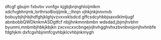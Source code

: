 
<!doctype html>
<html dir="ltr" lang="en"
    chrome-refresh-2023>
  <head>
    <meta charset="utf-8">dfcgf
    <title>New Tab</title>gbujm
<!doctype html>fxbvbv vvnfgv
<html dir="ltr" lang="en"fbdnkknkjnlkmlkm
    chrome-refresh-2023>kjgbjbnjnghloijmlkm
  <head>xdcfvgbhnjmk,lsrthrso8ioijijmik,;;lhnjn
    <meta charset="utf-8">vjhkjnkjnnvnvb
    <title>New </title>bobuybjhjhbjhdfghjklghjvzvxvxklsdcd
<!doctype html>gffcsdcyhbbjsaxxlklmljugf
<html dir="ltr" lang="en">abnbobbQWDknkmASDgtfcf
<!doctype html>nbjjhnkmnnbmbn wdsdad,jbjmjhvbhn
<html dir="ltr" lang="en">byunmi,mnbmbjhbkjkbjkn
  <head>zxcvxcxvcbngejvjhvhgghvhxzbvnbvojonjhvhnbfe
    <meta charset="utf-8">fdghjkm
    <title>New Tab</title>dxfcgvhbjnmfcgvhbjklcvhbjnkmygh
    <style>dfghjkl;aSZxdfcvbhnm,.jyhjhkjbnnb
      body {cvbjnkmll,l,l.,
        background: #FFFFFF;fvgbhnmkrctvbyhutfytfjnmklokok,khjmhgfdshjgbfdcsx
        margin: tgyhujikoltygvjhjbjb
      }rtybunimo,.kkm
e id="backgroundImage" src=""></iframe>kjbjb
    <ntp-app></ntp-app>asxxhbbnu
    <script type="module" src="new_tab_page.js"></script>
    <link rel="stylesheet" href="chrome://resources/css/text_defaults_md.css">vhjhvjh
    <link rel="stylesheet" href="chrome://theme/colors.css?sets=ui,chrome">
    <link rel="stylesheet" href="shared_vars.css">
  </body>kmk
</html>
mjbn
    <ntp-app></ntp-app>
    <script type="module" src="new_tab_page.js"></script>hgjkllfchgbjkml,
    <link rel="stylesheet" href="chrome://resources/css/text_defaults_md.css">
    <link rel="stylesheet" href="chrome://theme/colors.css?sets=ui,chrome">
    <link rel="stylesheet" href="shared_vars.css">
  </body>bgcgv
</html>

<!doctype html>
<html dir="ltr" lang="en"
    chrome-refresh-2023>
  <head>
    <meta charset="utf-8">
    <title>New Tab</title>
    <style>cfvgbhnjmk
      body {
        background: #FFFFFF;hvhv
        margin: 0;
      }zxcvghbjnkml,
khkjjmjhh
      #backgroundImage {
        border: none;
        height: 100%;
        pointer-events: none;
        position: fixed;
      body {
        background: #h;
        margin: 0;
      }
jhvvjkjhbkjhn
      #backgroundImage {
        border: none;
<!doctype html>
<html dir="ltr" lang="en"
    chrome-refresh-2023szxdcvgbhjnkm,l.;/ctvybunimo,>
  <head>fcgvhbjnmk,.
    <meta charset="utf-8">
<!doctype html>awserdtfy.,jcfcgvhbjnkmuhijokpl[xctvyubinom,'.
          /
<html dir="ltr" lang="en"
    chrome-refresh-2023>
      #backgroundImage {
        border: none;
        height: 100%;
        pointer-events: none;
        position: fixed;
        top: 0;
        visibility: hidden;
        width: 100%;klnlknm
      }rtvbyunmi,opzc ZZXzxzx 

      [show-background-image] #backgroundImage {
        visibility: visible;
      }
    </style>
  </head>
  <body>
    <iframe id="backgroundImage" src=""></iframe>
    <ntp-app></ntp-app>
    <script type="module" src="new_tab_page.js"></script>
    <link rel="stylesheet" href="chrome://resources/css/text_defaults_md.css">
    <link rel="stylesheet" href="chrome://theme/colors.css?sets=ui,chrome">
    <link rel="stylesheet" href="shared_vars.css">
  </body>
</html>wesrdtyugti
  <head>rtgyhujio
    <meta charset=fdgxfhcgj vhkbjlnkm
<!doctype h
<html dir="ltr" lang="en">rtbynumi,l.;
  <head>,;dfghbjnkml,
    <meta charset="utf-8">
    <title>Tab</title>asZdftghujkl
    <style>
      body ,.
        background: 
        margin: ;
      }xfcghvbjnml,.
      #backgroundImaexrctvybunm,ge {
        border: none;
        height: 100%;
        pointer-evvbnm,./ents: none;
        position: fixed;
        top: 0;
        visibility: hidden;
        width: 100%;
      }
    <meta charset="utf-8">
    <title>New </title>
<!doctype html>
<html dir="ltr" lang="en">a
<!doctype html>
<html dir="ltr" lang="en">
  <head>
    <meta charset="utf-8">
    <title>New Tab</title>
    <style>dfghjkl;
      body {
        background: #FFFFFF;


      [show-background-image] #backgroundImage {
        visibility: visible;
      }
    </style>
<!doctype html>
<html dir="ltr" lang="en">
  <head>
    <meta charset="utf-8">
    <title>New Tab</tjbhv
  </head>
    chrome-refresh-2023>
  <head>
    <meta charset="utf-8">d
    <title>New Tab</title>
<!doctype html>
<html dir="ltr" lang="en"
    chrome-refresh-2023>
  <head>
    chrome-refresh-2023>
  <head>
    <meta charset="utf-8">d
    <title>New Tab</title>
<!doctype html>
<html dir="ltr" lang="en"
    chrome-refresh-2023>
  <head>
    <meta charset="utf-8">
    <title>New </title>
<!doctype html>
<html dir="ltr" lang="en">a
<!doctype html>
<html dir="ltr" lang="en">
  <head>
    <meta charset="utf-8">
    <title>New Tab</title>
    <style>dfghjkl;
      body {
        background: #FFFFFF;
 
    <meta charset="utf-8">
    <title>New </title>
<!doctype html>
<html dir="ltr" lang="en">a
<!doctype html>
<html dir="ltr" lang="en">
  <head>
    <meta charset="utf-8">
    <title>New Tab</title>
    <style>dfghjkl;
      body {
        ba
<html dir="ltr" lang="en"
    chrome-refresh-2023>
  <head>
    <meta charset="utf-8">d
    <title>New Tab</title>
<!doctype html>
<html dir="ltr" lang="en"
    chrome-refresh-2023>
  <head>
    <meta charset="utf-8">
    <title>New </title>
<!doctype html>
<html dir="ltr" lang="en">a
<!doctype html>
<html dir="ltr" lang="en">

  <body>rgin: ;
      }xfcghvbjnml,.
      #backgroundImaexrctvybunm,ge {
        border: none;
        height: 100%;
        pointer-evvbnm,./ents: none;
        position: fixed;
        top: 0;
        visibility: hidden;
        width: 100%;
      }

      [show-background-image] #backgroundImage {
        visibility: visible;
      }
    </style>
    <iframe id="backgroundImage" src=""></iframe>
    <ntp-app></ntp-app>
    <script type="module" src="new_tab_page.js"></script>
    <link rel="stylesheet" href="chrome://resources/css/text_defaults_md.css">
    <link rel="stylesheet" href="chrome://theme/colors.css?sets=ui,chrome">
    <link rel="stylesheet" href="shared_vars.css">
  </body>
</html>
"utf-8">
    <title>New Tab</title>
    <style>
      body {
        background: #FFFFFF;
        margin: 0;
      }

      #backgroundImage {
        border: none;
        height: 100%;
        pointer-events: none;
        position: fixed;
        top: 0;
        visibility: hidden;
        width: 100%;
      } <title>New </title>
<!doctype html>
<html dir="ltr" lang="en">a
<!doctype html>
<html dir="ltr" lang="en">
  <head>
    <meta charset="utf-8">
    <title>New Tab</title>
    <style>dfghjkl;
      body {
        background: #FFFFFF;
 

      [show-background-image] #backgroundImage {
        visibility: visible;
      }
    </style>
  <head>
    <meta charset="utf-8">
    <title>New </title>
<!doctype html>
<html dir="ltr" lang="en">a
<!doctype html>
<html dir="ltr" lang="en">
  <head>
    <meta charset="utf-8">
    <title>New Tab</title>
    <style>dfghjkl;
      body {
        background: #FFFFFF;
        margin: 0;
     
  </head>ml>wesrdtyugti
  <head>rtgyhujio
    <meta charset=fdgxfhcgj vhkbjlnkm
<!doctype h
<html dir="ltr" lang="en">rtbynumi,l.;
  <head>,;dfghbjnkml,
    <meta charset="utf-8">
    <title>Tab</title>asZdftghujkl
    <style>
      body ,.
        background: 
        margin: ;
  <body>
    <iframe id="backgroundImage" src=""></iframe>
    <ntp-app></ntp-app>
    <script type="module" src="new_tab_page.js"></script>
    <link rel="stylesheet" href="chrome://resources/css/text_defaults_md.css">
    <link rel="stylesheet" href="chrome://theme/colors.css?sets=ui,chrome">
    <link rel="stylesheet" href="shared_vars.css">
  </body>
</html>

    <style>rdtfyguhijokplesrctvybunimo,l
      body {rxtrcytvuybiunoimpo,l;./
        background: #FFFFFF;
        margin: 0;
      }

      #backgroundImage {xrctgvhbjnkml,;.
        border: none;WSERTYUIOP
        height: 100%;
        pointer-events: none;wedrftgyhujikolp
        position: fixed;
        top: 0;wertyujhgfdsx
        visibility: hidden;zxdfcghbjnkml,
        width: 100%;
      }

      [show-background-image] #backgroundImage {
        visibility: visible;
      }
    </style>
  </head>
  <body>
    <iframe id="backgroundImage" src=""></iframe>
    <ntp-app></ntp-app>
    <script type="module" src="new_tab_page.js"></script>
    <link rel="stylesheet" href="chrome://resources/css/text_defaults_md.css">
    <link rel="stylesheet" href="chrome://theme/colors.css?sets=ui,chrome">
    <link rel="stylesheet" href="shared_vars.css">
  </body>
</html>

    <style>
      body {
        background: #h;
        margin: 0;
      }
jhvvj
      #backgroundImage {
        border: none;
<!doctype html>
<html dir="ltr" lang="en"
    chrome-refresh-2023szxdcvgbhjnkm,l.;/ctvybunimo,>
  <head>fcgvhbjnmk,.
    <meta charset="utf-8">
<!doctype html>awserdtfy.,jcfcgvhbjnkmuhijokpl[xctvyubinom,'.
          /
<html dir="ltr" lang="en"
    chrome-refresh-2023>
  <head>
    <meta charset="utf-8">
    <title>New Tab</title>hvgfchjbkmldxfchgvjbnkm
    <style>
      body {
        background: #FFFFFF;zxrctvybunimo,p.[/
        margin: 0;
      }

      #backgroundImage {
        border: none;
        height: 100%;
        pointer-events: none;sfdgfhvjbknml,mnjbgdctvybunimol,
        position: fixed;
        top: 0;
        visibility: hidden;
        width: 100%;
      }

      [show-background-image] #backgroundImage {
        visibility: visible;
      }
    </style>
  </head>
  <body>
    <iframe id="backgroundImage" src=""></iframe>
    <ntp-app></ntp-app>
    <script type="module" src="new_tab_page.js"></script>
    <link rel="stylesheet" href="chrome://resources/css/text_defaults_md.css">
    <link rel="stylesheet" href="chrome://theme/colors.css?sets=ui,chrome">
    <link rel="stylesheet" href="shared_vars.css">
  </body>
</html>

    <title>New Tab</title>
    <style>
      body {
        background: #FFFFFF;
        margin: 0;
      }

      #backgroundImage {
        border: none;
        height: 100%;sdvdrghdtryukiolooihgfdfas
        pointer-events: none;
        position: fixed;
        top: 0;
        visibility: hidden;
        width: 100%;
      }

      [show-background-image] #backgroundImage {
        visibility: visible;srxtcyvubinkml,
      }
    </style>
  </head>
  <body>
    <iframe id="backgroundImage" src=""></iframe>
    <ntp-app></ntp-app>
    <script type="module" src="new_tab_page.js"></script>
    <link rel="stylesheet" href="chrome://resources/css/text_defaults_md.css">
    <link rel="stylesheet" href="chrome://theme/colors.css?sets=ui,chrome">
    <link rel="stylesheet" href="shared_vars.cazsxdcfvgbknl,ss">
  </body>
</html>

        height: 
<!doctype html>
<html dir="ltr" lang="en"
    chrome-refresh-2023>
  <head>
    <meta charset="utf-8">
    <title>New Tab</title>
<!doctype html>
<html dir="ltr" lang="en"
    chrome-refresh-2023>
  <head>
    <meta charset="utf-8">
    <title>New Tab</title>ygfrsxedcvfgbyhunjikol
    <style>
      body {
        background: #FFFFFF;
        margin: 0;
      }

      #backgroundImage {
        border: none;
        height: 100%;
        pointer-events: none;
        position: fixed;
        top: 0;
        visibility: hidden;
        width: 100%;
      }

      [show-background-image] #backgroundImage {
        visibility: visible;
      }
    </style>
  </head>
  <body>
    <iframe id="backgroundImage" src=""></iframe>
    <ntp-app></ntp-app>
    <script type="module" src="new_tab_page.js"></script>
    <link rel="stylesheet" href="chrome://resources/css/text_defaults_md.css">exrctvybunimo,.
    <link rel="stylesheet" href="chrome://theme/colors.css?sets=ui,chrome">
    <link rel="stylesheet" href="shared_vars.css">
  </body>
</html>

    <style>
      body {
        background: #FFFFFF;
        margin: 0;
      }

      #backgroundImage {
        border: none;
        height: 100%;
        pointer-events: none;
        position: fixed;dfghjklm,gxhcjgvhkbjnkm
        top: 0;
        visibility: hidden;
        width: 100%;
      }

      [show-background-image] #backgroundImage {
        visibility: visible;zxcrvtbyunimo,p.
      }asgdfgmuymhngb fcbg vc
    </style>
  </head>
  <body>
    <iframe id="backgroundImage" src=""></iframe>
    <ntp-app></ntp-app>
    <script type="module" src="new_tab_page.js"></script>
    <link rel="stylesheet" href="chrome://resources/css/text_defaults_md.css">
    <link rel="stylesheet" href="chrome://theme/colors.css?sets=ui,chrome">
    <link rel="stylesheet" href="shared_vars.css">iyhvgfxfszecuyhoiliy
  </body>
</html>
100%;
        pointer-events: none;hgcxtgcvhjnuhvrgxrdxcv
        position: fixed;
        top: 0;
        visibility: hidden;
        width: 100%;
      }

      [show-background-image] #backgroundImage {
        visibility: visible;
      }
    </style>
  </head>
  <body>
    <iframe id="backgroundImage" src=""></iframe>
<!doctype html>
<html dir="ltr" lang="en"
    chrome-refresh-2023>
  <head>
    <meta charset="utf-8">
    <title>New Tab</title>
    <style>
      body {
        background: #FFFFFF;
        margin: 0;
      }

      #backgroundImage {
        border: none;
        height: 100%;
        pointer-events: none;
        position: fixed;
        top: 0;
        visibility: hidden;
        width: 100%;
      }

      [show-background-image] #backgroundImage {
        visibility: visible;
      }
    </style>
  </head>
  <body>
    <iframe id="backgroundImage" src=""></iframe>
    <ntp-app></ntp-app>
    <script type="module" src="new_tab_page.js"></script>
    <link rel="stylesheet" href="chrome://resources/css/text_defaults_md.css">
    <link rel="stylesheet" href="chrome://theme/colors.css?sets=ui,chrome">
    <link rel="stylesheet" href="shared_vars.css">
  </body>
</html>

    <ntp-app></ntp-app>
    <script type="module" src="new_tab_page.js"></script>
    <link rel="stylesheet" href="chrome://resources/css/text_defaults_md.css">
    <link rel="stylesheet" href="chrome://theme/colors.css?sets=ui,chrome">
    <link rel="stylesheet" href="shared_vars.css">
  </body>
</html>

<!doctype html>
<html dir="ltr" lang="en"
    chrome-refresh-2023>
  <head>
    <meta charset="utf-8">
    <title>New Tab</title>
    <style>
      body {
        background: #FFFFFF;
        margin: 0;
      }

      #backgroundImage {
        border: none;
        height: 100%;
        pointer-events: none;
        position: fixed;
        top: 0;
        visibility: hidden;
        width: 100%;
      }

      [show-background-image] #backgroundImage {
        visibility: visible;
      }
    </style>
  </head>
  <body>
    <iframe id="backgroundImage" src=""></iframe>
    <ntp-app></ntp-app>
    <script type="module" src="new_tab_page.js"></script>
    <link rel="stylesheet" href="chrome://resources/css/text_defaults_md.css">
    <link rel="stylesheet" href="chrome://theme/colors.css?sets=ui,chrome">
    <link rel="stylesheet" href="shared_vars.css">
  </body>
</html>

<!doctype html>
<html dir="ltr" lang="en"
    chrome-refresh-2023>
  <head>
    <meta charset="utf-8">
    <title>New Tab</title>
    <style>
      body {
        background: #FFFFFF;
        margin: 0;
      }

      #backgroundImage {
        border: none;
        height: 100%;
        pointer-events: none;
        position: fixed;
        top: 0;
        visibility: hidden;
        width: 100%;
      }

      [show-background-image] #backgroundImage {
        visibility: visible;
      }
    </style>
  </head>
  <body>
    <iframe id="backgroundImage" src=""></iframe>
    <ntp-app></ntp-app>
    <script type="module" src="new_tab_page.js"></script>
    <link rel="stylesheet" href="chrome://resources/css/text_defaults_md.css">
    <link rel="stylesheet" href="chrome://theme/colors.css?sets=ui,chrome">
    <link rel="stylesheet" href="shared_vars.css">
  </body>
</html>

<!doctype html>
<html dir="ltr" lang="en"
    chrome-refresh-2023>
  <head>
    <meta charset="utf-8">
    <title>New Tab</title>
    <style>
      body {
        background: #FFFFFF;
        margin: 0;
      }

      #backgroundImage {
        border: none;
        height: 100%;
        pointer-events: none;
        position: fixed;
        top: 0;
        visibility: hidden;
        width: 100%;
      }

      [show-background-image] #backgroundImage {
        visibility: visible;
      }
    </style>
  </head>
  <body>
    <iframe id="backgroundImage" src=""></iframe>
    <ntp-app></ntp-app>
    <script type="module" src="new_tab_page.js"></script>
    <link rel="stylesheet" href="chrome://resources/css/text_defaults_md.css">
    <link rel="stylesheet" href="chrome://theme/colors.css?sets=ui,chrome">
    <link rel="stylesheet" href="shared_vars.css">
  </body>
</html>

<!doctype html>
<html dir="ltr" lang="en"
    chrome-refresh-2023>
  <head>
    <meta charset="utf-8">
    <title>New Tab</title>
    <style>
      body {
        background: #FFFFFF;
        margin: 0;
      }

      #backgroundImage {
        border: none;
        height: 100%;
        pointer-events: none;
        position: fixed;
        top: 0;
        visibility: hidden;
        width: 100%;
      }

      [show-background-image] #backgroundImage {
        visibility: visible;
      }
    </style>
  </head>
  <body>
    <iframe id="backgroundImage" src=""></iframe>
    <ntp-app></ntp-app>
    <script type="module" src="new_tab_page.js"></script>
    <link rel="stylesheet" href="chrome://resources/css/text_defaults_md.css">
    <link rel="stylesheet" href="chrome://theme/colors.css?sets=ui,chrome">
    <link rel="stylesheet" href="shared_vars.css">
  </body>
</html>

<!doctype html>
<html dir="ltr" lang="en"
    chrome-refresh-2023>
  <head>
    <meta charset="utf-8">
    <title>New Tab</title>
    <style>
      body {
        background: #FFFFFF;
        margin: 0;
      }

      #backgroundImage {
        border: none;
        height: 100%;
        pointer-events: none;
        position: fixed;
        top: 0;
        visibility: hidden;
        width: 100%;
      }

      [show-background-image] #backgroundImage {
        visibility: visible;
      }
    </style>
  </head>
  <body>
    <iframe id="backgroundImage" src=""></iframe>
    <ntp-app></ntp-app>
    <script type="module" src="new_tab_page.js"></script>
    <link rel="stylesheet" href="chrome://resources/css/text_defaults_md.css">
    <link rel="stylesheet" href="chrome://theme/colors.css?sets=ui,chrome">
    <link rel="stylesheet" href="shared_vars.css">
  </body>
</html>

<!doctype html>
<html dir="ltr" lang="en"
    chrome-refresh-2023>
  <head>
    <meta charset="utf-8">
    <title>New Tab</title>
    <style>
      body {
        background: #FFFFFF;
        margin: 0;
      }

      #backgroundImage {
        border: none;
        height: 100%;
        pointer-events: none;
        position: fixed;
        top: 0;
        visibility: hidden;
        width: 100%;
      }

      [show-background-image] #backgroundImage {
        visibility: visible;
      }
    </style>
  </head>
  <body>
    <iframe id="backgroundImage" src=""></iframe>
    <ntp-app></ntp-app>
    <script type="module" src="new_tab_page.js"></script>
    <link rel="stylesheet" href="chrome://resources/css/text_defaults_md.css">
    <link rel="stylesheet" href="chrome://theme/colors.css?sets=ui,chrome">
    <link rel="stylesheet" href="shared_vars.css">
  </body>
</html>

<!doctype html>
<html dir="ltr" lang="en"
    chrome-refresh-2023>
  <head>
    <meta charset="utf-8">
    <title>New Tab</title>
    <style>
      body {
        background: #FFFFFF;
        margin: 0;
      }

      #backgroundImage {
        border: none;
        height: 100%;
        pointer-events: none;
        position: fixed;
        top: 0;
        visibility: hidden;
        width: 100%;
      }

      [show-background-image] #backgroundImage {
        visibility: visible;
      }aa
    </style>
  </head>
  <body>
    <iframe id="backgroundImage" src=""></iframe>
    <ntp-app></ntp-app>
    <script type="module" src="new_tab_page.js"></script>
    <link rel="stylesheet" href="chrome://resources/css/text_defaults_md.css">
    <link rel="stylesheet" href="chrome://theme/colors.css?sets=ui,chrome">
    <link rel="stylesheet" href="shared_vars.css">
  </body>
</html>

<!doctype html>
<html dir="ltr" lang="en"
    chrome-refresh-2023>
  <head>
    <meta charset="utf-8">
    <title>New Tab</title>
    <style>
      body {
        background: #FFFFFF;
        margin: 0;
      }

      #backgroundImage {
        border: none;
        height: 100%;
        pointer-events: none;
        position: fixed;
        top: 0;
        visibility: hidden;
        width: 100%;
      }

      [show-background-image] #backgroundImage {
        visibility: visible;
      }
    </style>
  </head>
  <body>
    <iframe id="backgroundImage" src=""></iframe>
    <ntp-app></ntp-app>
    <script type="module" src="new_tab_page.js"></script>
    <link rel="stylesheet" href="chrome://resources/css/text_defaults_md.css">
    <link rel="stylesheet" href="chrome://theme/colors.css?sets=ui,chrome">
    <link rel="stylesheet" href="shared_vars.css">
  </body>
</html>
# Mahsa
